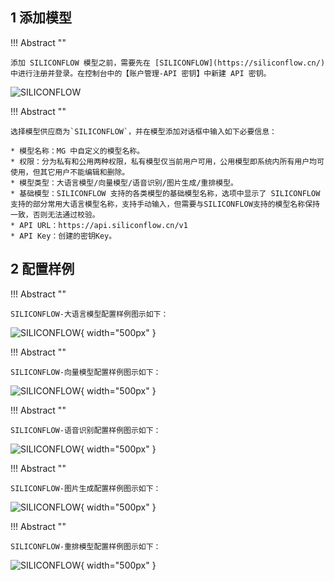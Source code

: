## 1 添加模型

!!! Abstract ""

    添加 SILICONFLOW 模型之前，需要先在 [SILICONFLOW](https://siliconflow.cn/) 中进行注册并登录。在控制台中的【账户管理-API 密钥】中新建 API 密钥。

![SILICONFLOW](../../img/model/siliconflow_model.png)

!!! Abstract ""

    选择模型供应商为`SILICONFLOW`，并在模型添加对话框中输入如下必要信息：

    * 模型名称：MG 中自定义的模型名称。
    * 权限：分为私有和公用两种权限，私有模型仅当前用户可用，公用模型即系统内所有用户均可使用，但其它用户不能编辑和删除。
    * 模型类型：大语言模型/向量模型/语音识别/图片生成/重排模型。
    * 基础模型：SILICONFLOW 支持的各类模型的基础模型名称，选项中显示了 SILICONFLOW 支持的部分常用大语言模型名称，支持手动输入，但需要与SILICONFLOW支持的模型名称保持一致，否则无法通过校验。
    * API URL：https://api.siliconflow.cn/v1
    * API Key：创建的密钥Key。

## 2 配置样例

!!! Abstract ""

    SILICONFLOW-大语言模型配置样例图示如下：

![SILICONFLOW](../../img/model/siliconflow_llm.png){ width="500px" }

!!! Abstract ""

    SILICONFLOW-向量模型配置样例图示如下：

![SILICONFLOW](../../img/model/siliconflow_embedding.png){ width="500px" }

!!! Abstract ""

    SILICONFLOW-语音识别配置样例图示如下：

![SILICONFLOW](../../img/model/siliconflow_asr.png){ width="500px" }

!!! Abstract ""

    SILICONFLOW-图片生成配置样例图示如下：

![SILICONFLOW](../../img/model/siliconflow_vision_gen.png){ width="500px" }

!!! Abstract ""

    SILICONFLOW-重排模型配置样例图示如下：

![SILICONFLOW](../../img/model/siliconflow_rerank.png){ width="500px" }
